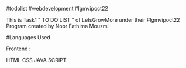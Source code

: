 #todolist #webdevelopment #lgmvipoct22

This is Task1 " TO DO LIST " of LetsGrowMore under their #lgmvipoct22 Program created by Noor Fathima Mouzmi

#Languages Used

Frontend :

HTML CSS JAVA SCRIPT
